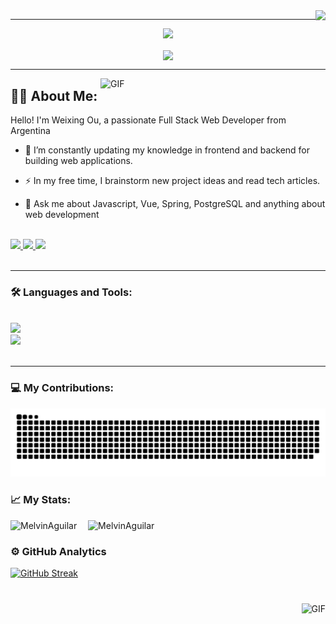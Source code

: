 <img align="right" src="https://visitor-badge.laobi.icu/badge?page_id=WeixingOu.WeixingOu" />

---

<p align="center">
    <img src="https://readme-typing-svg.herokuapp.com/?font=Righteous&&color=524945&size=35&center=true&vCenter=true&width=500&height=70&duration=4000&lines=Hi+There!+👋;+I'm+Weixing+Ou!;" />
</p>

<p align="center">
  <img align="center" src="https://i.imgur.com/C2KpZ7s.jpg" />
</p>

---

<img align="right" alt="GIF" src="https://www.thoughtwin.com/assets/img/mernstack-img.gif" width="360px" />



## 👨‍💻 About Me:

Hello! I'm Weixing Ou, a passionate Full Stack Web Developer from Argentina


- 🌱  I’m constantly updating my knowledge in frontend and backend for building web applications.

- ⚡  In my free time, I brainstorm new project ideas and read tech articles.

- 💬  Ask me about Javascript, Vue, Spring, PostgreSQL and anything about web development
    
<br>

<div align="left"> 
  <a href="weixou.f@gmail.com">
    <img src="https://img.shields.io/badge/Gmail-333333?style=for-the-badge&logo=gmail&logoColor=red" />
  </a>
  <a href="https://www.linkedin.com/in/weixingou/" target="_blank">
    <img src="https://img.shields.io/badge/LinkedIn-0077B5?style=for-the-badge&logo=linkedin&logoColor=white" target="_blank" />
  </a>
  <a href="#" target="_blank">
     <img src="https://img.shields.io/badge/Portfolio-FF5722?style=for-the-badge&logo=todoist&logoColor=white" target="_blank" /> 
  </a>
</div>

<br>

---

### 🛠️ Languages and Tools:
<br>
<div align="lfet">
    <img src="https://skillicons.dev/icons?i=figma,wordpress,vscode,idea,github,git,html,css,javascript,sass,tailwind,bootstrap" />
<br>
    <img src="https://skillicons.dev/icons?i=gulp,nodejs,python,typescript,java,spring,gradle,mysql,postgres" /><br>
</div>

<br/>

<hr/>

### 💻 My Contributions:
<img alt="snake eating my contributions" src="https://raw.githubusercontent.com/WeixingOu/WeixingOu/output/github-contribution-grid-snake.svg" />
<br/>

### 📈 My Stats:
<img src="https://github-readme-stats.vercel.app/api?username=WeixingOu&show_icons=true&theme=calm&count_private=true" alt="MelvinAguilar" width="420" style="margin-right: 10px;" />&nbsp;
<img src="https://github-readme-stats.vercel.app/api/top-langs/?username=WeixingOu&layout=compact&theme=calm" alt="MelvinAguilar" height="165">

### ⚙️ GitHub Analytics
<a href="https://github.com/WeixingOu/WeixingOu"><img src="https://streak-stats.demolab.com?user=WeixingOu" alt="GitHub Streak" /></a>
<div align="right" style="margin-top: 20px;">
    <img alt="GIF" src="https://batelec2.ph/admin/assets/gif/static/cat-programmer.gif" width="300px" style="margin-top: 20px;" />
</div>
